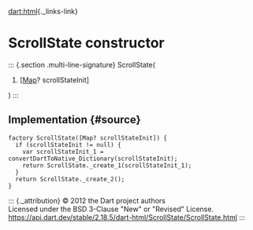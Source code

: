 [dart:html](../../dart-html/dart-html-library){._links-link}

ScrollState constructor
=======================

::: {.section .multi-line-signature}
ScrollState(

1.  \[[Map](../../dart-core/map-class)? scrollStateInit\]

)
:::

Implementation {#source}
--------------

``` {.language-dart data-language="dart"}
factory ScrollState([Map? scrollStateInit]) {
  if (scrollStateInit != null) {
    var scrollStateInit_1 = convertDartToNative_Dictionary(scrollStateInit);
    return ScrollState._create_1(scrollStateInit_1);
  }
  return ScrollState._create_2();
}
```

::: {._attribution}
© 2012 the Dart project authors\
Licensed under the BSD 3-Clause \"New\" or \"Revised\" License.\
<https://api.dart.dev/stable/2.18.5/dart-html/ScrollState/ScrollState.html>
:::
